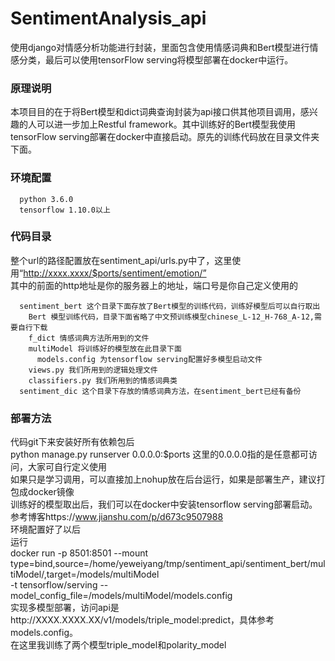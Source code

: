 # SentimentAnalysis_api
使用django对情感分析功能进行封装，里面包含使用情感词典和Bert模型进行情感分类，最后可以使用tensorFlow serving将模型部署在docker中运行。

### 原理说明
  本项目目的在于将Bert模型和dict词典查询封装为api接口供其他项目调用，感兴趣的人可以进一步加上Restful framework。其中训练好的Bert模型我使用tensorFlow
serving部署在docker中直接启动。原先的训练代码放在目录文件夹下面。

### 环境配置
  ```
    python 3.6.0
    tensorflow 1.10.0以上
  ```
### 代码目录
  整个url的路径配置放在sentiment_api/urls.py中了，这里使用“http://xxxx.xxxx/$ports/sentiment/emotion/”<br/>
  其中的前面的http地址是你的服务器上的地址，端口号是你自己定义使用的<br/>
  
  ```
    sentiment_bert 这个目录下面存放了Bert模型的训练代码，训练好模型后可以自行取出
      Bert 模型训练代码，目录下面省略了中文预训练模型chinese_L-12_H-768_A-12,需要自行下载
      f_dict 情感词典方法所用到的文件
      multiModel 将训练好的模型放在此目录下面
        models.config 为tensorflow serving配置好多模型启动文件
      views.py 我们所用到的逻辑处理文件
      classifiers.py 我们所用到的情感词典类
    sentiment_dic 这个目录下存放的情感词典方法，在sentiment_bert已经有备份
  ```
  
### 部署方法
  代码git下来安装好所有依赖包后<br/>
  python manage.py runserver 0.0.0.0:$ports 这里的0.0.0.0指的是任意都可访问，大家可自行定义使用<br/>
  如果只是学习调用，可以直接加上nohup放在后台运行，如果是部署生产，建议打包成docker镜像<br/>
  训练好的模型取出后，我们可以在docker中安装tensorflow serving部署启动。<br/>
  参考博客https://www.jianshu.com/p/d673c9507988<br/>
  环境配置好了以后<br/>
  运行<br/>
  docker run -p 8501:8501 --mount type=bind,source=/home/yeweiyang/tmp/sentiment_api/sentiment_bert/multiModel/,target=/models/multiModel \
 -t tensorflow/serving --model_config_file=/models/multiModel/models.config<br/>
  实现多模型部署，访问api是http://XXXX.XXXX.XX/v1/models/triple_model:predict，具体参考models.config。<br/>
  在这里我训练了两个模型triple_model和polarity_model<br/>
  
